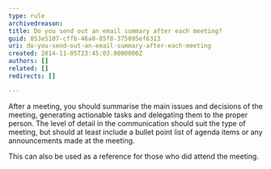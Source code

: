 ```yaml
---
type: rule
archivedreason: 
title: Do you send out an email summary after each meeting?
guid: 853e5107-cffb-46a0-85f8-375095ef6313
uri: do-you-send-out-an-email-summary-after-each-meeting
created: 2014-11-05T23:45:03.0000000Z
authors: []
related: []
redirects: []

---
```



<p>After a meeting, you should summarise the main issues and decisions of the meeting, generating actionable tasks and delegating them to the proper person. ​The level of detail in the communication should suit the type of meeting, but should at least include a bullet point list of agenda items or any announcements made at the meeting.&#160;<br></p><p>This can also be used&#160;as a reference for those who did attend the meeting.​<br></p>
<br><excerpt class='endintro'></excerpt><br>



